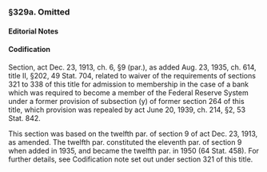 ### §329a. Omitted ###

#### **Editorial Notes** ####

#### Codification ####

Section, act Dec. 23, 1913, ch. 6, §9 (par.), as added Aug. 23, 1935, ch. 614, title II, §202, 49 Stat. 704, related to waiver of the requirements of sections 321 to 338 of this title for admission to membership in the case of a bank which was required to become a member of the Federal Reserve System under a former provision of subsection (y) of former section 264 of this title, which provision was repealed by act June 20, 1939, ch. 214, §2, 53 Stat. 842.

This section was based on the twelfth par. of section 9 of act Dec. 23, 1913, as amended. The twelfth par. constituted the eleventh par. of section 9 when added in 1935, and became the twelfth par. in 1950 (64 Stat. 458). For further details, see Codification note set out under section 321 of this title.